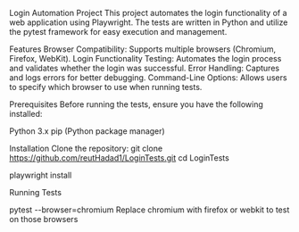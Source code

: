 Login Automation Project
This project automates the login functionality of a web application using Playwright. The tests are written in Python and utilize the pytest framework for easy execution and management.

Features
Browser Compatibility: Supports multiple browsers (Chromium, Firefox, WebKit).
Login Functionality Testing: Automates the login process and validates whether the login was successful.
Error Handling: Captures and logs errors for better debugging.
Command-Line Options: Allows users to specify which browser to use when running tests.

Prerequisites
Before running the tests, ensure you have the following installed:

Python 3.x
pip (Python package manager)

Installation
Clone the repository:
git clone https://github.com/reutHadad1/LoginTests.git
cd LoginTests

playwright install


Running Tests

pytest --browser=chromium
Replace chromium with firefox or webkit to test on those browsers
